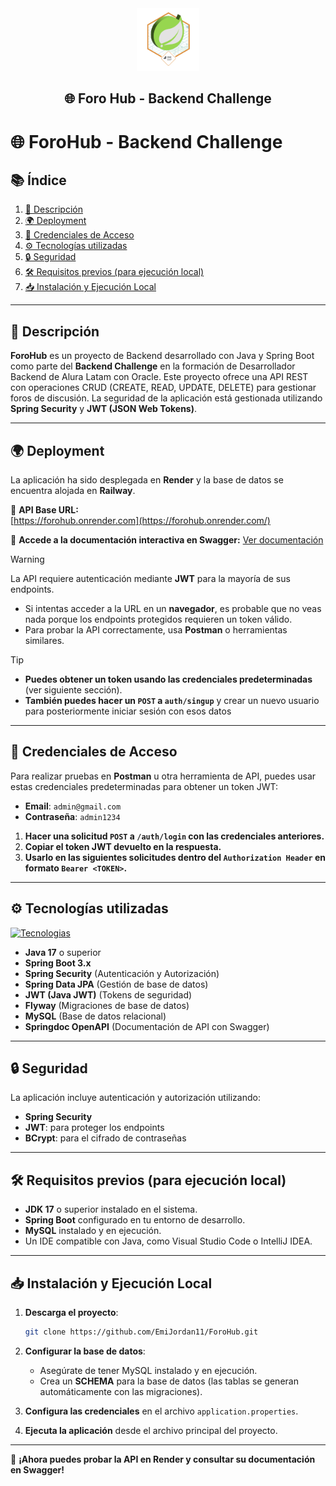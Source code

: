 <div align="center">
  <img src="./src/main/resources/img/badge-forohub.png" alt="Logo" height="100">
  <h2>
    🌐 Foro Hub - Backend Challenge
  </h2>
</div>

# 🌐 ForoHub - Backend Challenge

## 📚 Índice
1. [📖 Descripción](#-descripción)
2. [🌍 Deployment](#-deployment)
3. [🔑 Credenciales de Acceso](#-credenciales-de-acceso)
4. [⚙️ Tecnologías utilizadas](#️-tecnologías-utilizadas)
5. [🔒 Seguridad](#-seguridad)
6. [🛠️ Requisitos previos (para ejecución local)](#️-requisitos-previos-para-ejecución-local)
7. [📥 Instalación y Ejecución Local](#-instalación-y-ejecución-local)

---

## 📖 Descripción
**ForoHub** es un proyecto de Backend desarrollado con Java y Spring Boot como parte del **Backend Challenge** en la formación de Desarrollador Backend de Alura Latam con Oracle. Este proyecto ofrece una API REST con operaciones CRUD (CREATE, READ, UPDATE, DELETE) para gestionar foros de discusión. La seguridad de la aplicación está gestionada utilizando **Spring Security** y **JWT (JSON Web Tokens)**.

---

## 🌍 Deployment
La aplicación ha sido desplegada en **Render** y la base de datos se encuentra alojada en **Railway**.

🔗 **API Base URL:**  
[https://forohub.onrender.com](https://forohub.onrender.com/)

📄 **Accede a la documentación interactiva en Swagger:**
[Ver documentación](https://forohub.onrender.com/swagger-ui/index.html#/)

> [!WARNING]
> 
> La API requiere autenticación mediante **JWT** para la mayoría de sus endpoints.
> - Si intentas acceder a la URL en un **navegador**, es probable que no veas nada porque los endpoints protegidos requieren un token válido.
> - Para probar la API correctamente, usa **Postman** o herramientas similares.

> [!TIP]
> - **Puedes obtener un token usando las credenciales predeterminadas** (ver siguiente sección).
> - **También puedes hacer un `POST` a `auth/singup`** y crear un nuevo usuario para posteriormente iniciar sesión con esos datos

---

## 🔑 Credenciales de Acceso
Para realizar pruebas en **Postman** u otra herramienta de API, puedes usar estas credenciales predeterminadas para obtener un token JWT:

- **Email**: `admin@gmail.com`
- **Contraseña**: `admin1234`

1. **Hacer una solicitud `POST` a `/auth/login` con las credenciales anteriores.**
2. **Copiar el token JWT devuelto en la respuesta.**
3. **Usarlo en las siguientes solicitudes dentro del `Authorization Header` en formato `Bearer <TOKEN>`.**

---

## ⚙️ Tecnologías utilizadas
[![Tecnologias](https://skillicons.dev/icons?i=java,spring,mysql,maven,idea,git)](https://skillicons.dev)

- **Java 17** o superior
- **Spring Boot 3.x**
- **Spring Security** (Autenticación y Autorización)
- **Spring Data JPA** (Gestión de base de datos)
- **JWT (Java JWT)** (Tokens de seguridad)
- **Flyway** (Migraciones de base de datos)
- **MySQL** (Base de datos relacional)
- **Springdoc OpenAPI** (Documentación de API con Swagger)

---

## 🔒 Seguridad
La aplicación incluye autenticación y autorización utilizando:
- **Spring Security**
- **JWT**: para proteger los endpoints
- **BCrypt**: para el cifrado de contraseñas

---

## 🛠️ Requisitos previos (para ejecución local)
- **JDK 17** o superior instalado en el sistema.
- **Spring Boot** configurado en tu entorno de desarrollo.
- **MySQL** instalado y en ejecución.
- Un IDE compatible con Java, como Visual Studio Code o IntelliJ IDEA.

---

## 📥 Instalación y Ejecución Local
1. **Descarga el proyecto**:
    ```bash
    git clone https://github.com/EmiJordan11/ForoHub.git
    ```
2. **Configurar la base de datos**:
   - Asegúrate de tener MySQL instalado y en ejecución.
   - Crea un **SCHEMA** para la base de datos (las tablas se generan automáticamente con las migraciones).

3. **Configura las credenciales** en el archivo `application.properties`.

4. **Ejecuta la aplicación** desde el archivo principal del proyecto.

---

🚀 **¡Ahora puedes probar la API en Render y consultar su documentación en Swagger!**

